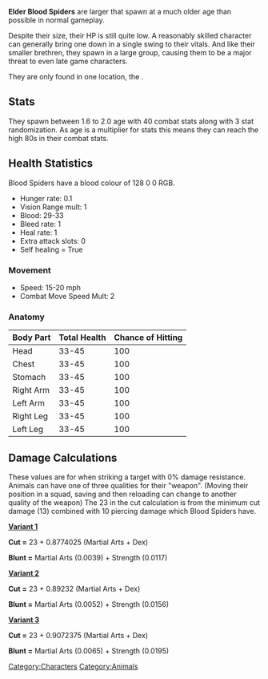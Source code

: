 **Elder Blood Spiders** are larger [](Blood_Spider.md) that spawn at a much older age than
possible in normal gameplay.

Despite their size, their HP is still quite low. A reasonably skilled
character can generally bring one down in a single swing to their
vitals. And like their smaller brethren, they spawn in a large group,
causing them to be a major threat to even late game characters.

They are only found in one location, the [](Tower_of_Spiders.md).

## Stats

They spawn between 1.6 to 2.0 age with 40 combat stats along with 3 stat
randomization. As age is a multiplier for stats this means they can
reach the high 80s in their combat stats.

## Health Statistics

Blood Spiders have a blood colour of 128 0 0 RGB.

- Hunger rate: 0.1
- Vision Range mult: 1
- Blood: 29-33
- Bleed rate: 1
- Heal rate: 1
- Extra attack slots: 0
- Self healing = True

### Movement

- Speed: 15-20 mph
- Combat Move Speed Mult: 2

### Anatomy

| Body Part | Total Health | Chance of Hitting |
|-----------|--------------|-------------------|
| Head      | 33-45        | 100               |
| Chest     | 33-45        | 100               |
| Stomach   | 33-45        | 100               |
| Right Arm | 33-45        | 100               |
| Left Arm  | 33-45        | 100               |
| Right Leg | 33-45        | 100               |
| Left Leg  | 33-45        | 100               |

## Damage Calculations

These values are for when striking a target with 0% damage resistance.
Animals can have one of three qualities for their "weapon". (Moving
their position in a squad, saving and then reloading can change to
another quality of the weapon) The 23 in the cut calculation is from the
minimum cut damage (13) combined with 10 piercing damage which Blood
Spiders have.

**<u>Variant 1</u>**

**Cut =** 23 + 0.8774025 (Martial Arts + Dex)

**Blunt =** Martial Arts (0.0039) + Strength (0.0117)

**<u>Variant 2</u>**

**Cut =** 23 + 0.89232 (Martial Arts + Dex)

**Blunt =** Martial Arts (0.0052) + Strength (0.0156)

**<u>Variant 3</u>**

**Cut =** 23 + 0.9072375 (Martial Arts + Dex)

**Blunt =** Martial Arts (0.0065) + Strength (0.0195)

[Category:Characters](Category:Characters "wikilink")
[Category:Animals](Category:Animals "wikilink")